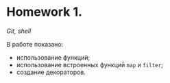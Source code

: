 # Homework 1.

*Git, shell*

В работе показано:

- использование функций;
- использование встроенных функций `map` и `filter`;
- создание декораторов.

